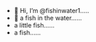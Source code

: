 - 👋 Hi, I’m @fishinwater1.....
- 👋 a fish in the water......
- a little fish......
- a fish......
<!---
fishinwater1/fishinwater1 is a ✨ special ✨ repository because its `README.md` (this file) appears on your GitHub profile.
You can click the Preview link to take a look at your changes.
--->
